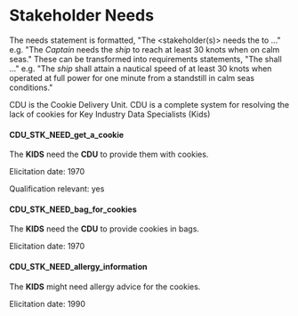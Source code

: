 # Stakeholder Needs

The needs statement is formatted, "The <stakeholder(s)> needs the <entity> to ..."
e.g. "The _Captain_ needs the _ship_ to reach at least 30 knots when on calm seas."
These can be transformed into requirements statements, "The <entity> shall ..."
e.g. "The _ship_ shall attain a nautical speed of at least 30 knots when operated at full power for one minute from a standstill in calm seas conditions."

CDU is the Cookie Delivery Unit.
CDU is a complete system for resolving the lack of
cookies for Key Industry Data Specialists (Kids)

#### CDU_STK_NEED_get_a_cookie

The **KIDS** need the **CDU** to provide them with cookies.

Elicitation date: 1970

Qualification relevant: yes

#### CDU_STK_NEED_bag_for_cookies

The **KIDS** need the **CDU** to provide cookies in bags.

Elicitation date: 1970

#### CDU_STK_NEED_allergy_information

The **KIDS** might need allergy advice for the cookies.

Elicitation date: 1990
